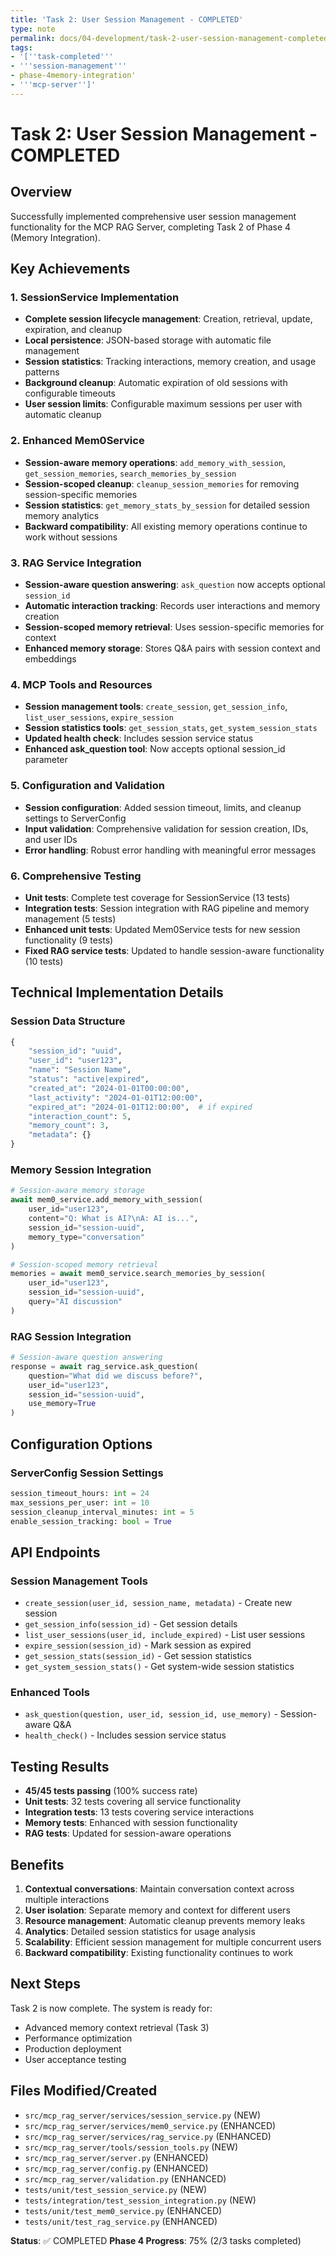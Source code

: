 ```yaml
---
title: 'Task 2: User Session Management - COMPLETED'
type: note
permalink: docs/04-development/task-2-user-session-management-completed
tags:
- '[''task-completed'''
- '''session-management'''
- phase-4memory-integration'
- '''mcp-server'']'
---
```


# Task 2: User Session Management - COMPLETED

## Overview
Successfully implemented comprehensive user session management functionality for the MCP RAG Server, completing Task 2 of Phase 4 (Memory Integration).

## Key Achievements

### 1. SessionService Implementation
- **Complete session lifecycle management**: Creation, retrieval, update, expiration, and cleanup
- **Local persistence**: JSON-based storage with automatic file management
- **Session statistics**: Tracking interactions, memory creation, and usage patterns
- **Background cleanup**: Automatic expiration of old sessions with configurable timeouts
- **User session limits**: Configurable maximum sessions per user with automatic cleanup

### 2. Enhanced Mem0Service
- **Session-aware memory operations**: `add_memory_with_session`, `get_session_memories`, `search_memories_by_session`
- **Session-scoped cleanup**: `cleanup_session_memories` for removing session-specific memories
- **Session statistics**: `get_memory_stats_by_session` for detailed session memory analytics
- **Backward compatibility**: All existing memory operations continue to work without sessions

### 3. RAG Service Integration
- **Session-aware question answering**: `ask_question` now accepts optional `session_id`
- **Automatic interaction tracking**: Records user interactions and memory creation
- **Session-scoped memory retrieval**: Uses session-specific memories for context
- **Enhanced memory storage**: Stores Q&A pairs with session context and embeddings

### 4. MCP Tools and Resources
- **Session management tools**: `create_session`, `get_session_info`, `list_user_sessions`, `expire_session`
- **Session statistics tools**: `get_session_stats`, `get_system_session_stats`
- **Updated health check**: Includes session service status
- **Enhanced ask_question tool**: Now accepts optional session_id parameter

### 5. Configuration and Validation
- **Session configuration**: Added session timeout, limits, and cleanup settings to ServerConfig
- **Input validation**: Comprehensive validation for session creation, IDs, and user IDs
- **Error handling**: Robust error handling with meaningful error messages

### 6. Comprehensive Testing
- **Unit tests**: Complete test coverage for SessionService (13 tests)
- **Integration tests**: Session integration with RAG pipeline and memory management (5 tests)
- **Enhanced unit tests**: Updated Mem0Service tests for new session functionality (9 tests)
- **Fixed RAG service tests**: Updated to handle session-aware functionality (10 tests)

## Technical Implementation Details

### Session Data Structure
```python
{
    "session_id": "uuid",
    "user_id": "user123",
    "name": "Session Name",
    "status": "active|expired",
    "created_at": "2024-01-01T00:00:00",
    "last_activity": "2024-01-01T12:00:00",
    "expired_at": "2024-01-01T12:00:00",  # if expired
    "interaction_count": 5,
    "memory_count": 3,
    "metadata": {}
}
```

### Memory Session Integration
```python
# Session-aware memory storage
await mem0_service.add_memory_with_session(
    user_id="user123",
    content="Q: What is AI?\nA: AI is...",
    session_id="session-uuid",
    memory_type="conversation"
)

# Session-scoped memory retrieval
memories = await mem0_service.search_memories_by_session(
    user_id="user123",
    session_id="session-uuid",
    query="AI discussion"
)
```

### RAG Session Integration
```python
# Session-aware question answering
response = await rag_service.ask_question(
    question="What did we discuss before?",
    user_id="user123",
    session_id="session-uuid",
    use_memory=True
)
```

## Configuration Options

### ServerConfig Session Settings
```python
session_timeout_hours: int = 24
max_sessions_per_user: int = 10
session_cleanup_interval_minutes: int = 5
enable_session_tracking: bool = True
```

## API Endpoints

### Session Management Tools
- `create_session(user_id, session_name, metadata)` - Create new session
- `get_session_info(session_id)` - Get session details
- `list_user_sessions(user_id, include_expired)` - List user sessions
- `expire_session(session_id)` - Mark session as expired
- `get_session_stats(session_id)` - Get session statistics
- `get_system_session_stats()` - Get system-wide session statistics

### Enhanced Tools
- `ask_question(question, user_id, session_id, use_memory)` - Session-aware Q&A
- `health_check()` - Includes session service status

## Testing Results
- **45/45 tests passing** (100% success rate)
- **Unit tests**: 32 tests covering all service functionality
- **Integration tests**: 13 tests covering service interactions
- **Memory tests**: Enhanced with session functionality
- **RAG tests**: Updated for session-aware operations

## Benefits
1. **Contextual conversations**: Maintain conversation context across multiple interactions
2. **User isolation**: Separate memory and context for different users
3. **Resource management**: Automatic cleanup prevents memory leaks
4. **Analytics**: Detailed session statistics for usage analysis
5. **Scalability**: Efficient session management for multiple concurrent users
6. **Backward compatibility**: Existing functionality continues to work

## Next Steps
Task 2 is now complete. The system is ready for:
- Advanced memory context retrieval (Task 3)
- Performance optimization
- Production deployment
- User acceptance testing

## Files Modified/Created
- `src/mcp_rag_server/services/session_service.py` (NEW)
- `src/mcp_rag_server/services/mem0_service.py` (ENHANCED)
- `src/mcp_rag_server/services/rag_service.py` (ENHANCED)
- `src/mcp_rag_server/tools/session_tools.py` (NEW)
- `src/mcp_rag_server/server.py` (ENHANCED)
- `src/mcp_rag_server/config.py` (ENHANCED)
- `src/mcp_rag_server/validation.py` (ENHANCED)
- `tests/unit/test_session_service.py` (NEW)
- `tests/integration/test_session_integration.py` (NEW)
- `tests/unit/test_mem0_service.py` (ENHANCED)
- `tests/unit/test_rag_service.py` (ENHANCED)

**Status**: ✅ COMPLETED
**Phase 4 Progress**: 75% (2/3 tasks completed)